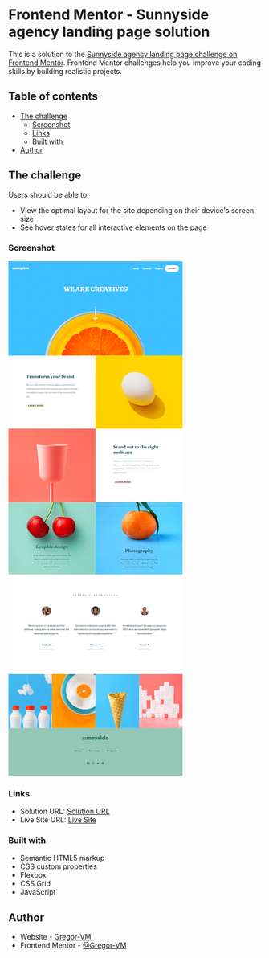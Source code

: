 # Frontend Mentor - Sunnyside agency landing page solution

This is a solution to the [Sunnyside agency landing page challenge on Frontend Mentor](https://www.frontendmentor.io/challenges/sunnyside-agency-landing-page-7yVs3B6ef). Frontend Mentor challenges help you improve your coding skills by building realistic projects.

## Table of contents

- [The challenge](#the-challenge)
  - [Screenshot](#screenshot)
  - [Links](#links)
  - [Built with](#built-with)
- [Author](#author)

## The challenge

Users should be able to:

- View the optimal layout for the site depending on their device's screen size
- See hover states for all interactive elements on the page

### Screenshot

![Screenshot Desktop Design](./captures/screencapture.png)

### Links

- Solution URL: [Solution URL](https://www.frontendmentor.io/solutions/sunnyside-agency-landing-page-using-css-grid-HH4FmP02wI)
- Live Site URL: [Live Site](https://gregor-vm.github.io/sunnyside-agency-landing-page/src/)


### Built with

- Semantic HTML5 markup
- CSS custom properties
- Flexbox
- CSS Grid
- JavaScript


## Author

- Website - [Gregor-VM](https://portfolio-eight-sable-15.vercel.app)
- Frontend Mentor - [@Gregor-VM](https://www.frontendmentor.io/profile/Gregor-VM)
